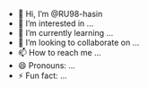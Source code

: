 - 👋 Hi, I’m @RU98-hasin
- 👀 I’m interested in ...
- 🌱 I’m currently learning ...
- 💞️ I’m looking to collaborate on ...
- 📫 How to reach me ...
- 😄 Pronouns: ...
- ⚡ Fun fact: ...

<!---
RU98-hasin/RU98-hasin is a ✨ special ✨ repository because its `README.md` (this file) appears on your GitHub profile.
You can click the Preview link to take a look at your changes.
--->
